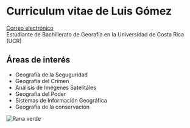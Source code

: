 # Curriculum vitae de Luis Gómez  

[Correo electrónico](luis.gomezmantilla@ucr.ac.cr)   
Estudiante de Bachillerato de Georafía en la Universidad de Costa Rica (UCR)

## Áreas de interés
- Geografía de la Seguguridad
- Geografía del Crímen
- Análisis de Imégenes Satelitáles 
- Geografía del Poder
- Sistemas de Información Geográfica
- Geografía de la conservación


![](https://misanimales.com/wp-content/uploads/2021/10/rana-ojos-rojos-hoja-640x800.jpg "Rana verde")
